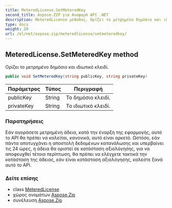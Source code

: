 ```yaml
---
title: MeteredLicense.SetMeteredKey
second_title: Aspose.ZIP για Αναφορά API .NET
description: MeteredLicense μέθοδος. Ορίζει το μετρημένο δημόσιο και ιδιωτικό κλειδί.
type: docs
weight: 20
url: /el/net/aspose.zip/meteredlicense/setmeteredkey/
---
```

## MeteredLicense.SetMeteredKey method

Ορίζει το μετρημένο δημόσιο και ιδιωτικό κλειδί.

```csharp
public void SetMeteredKey(string publicKey, string privateKey)
```

| Παράμετρος | Τύπος | Περιγραφή |
| --- | --- | --- |
| publicKey | String | Το δημόσιο κλειδί. |
| privateKey | String | Το ιδιωτικό κλειδί. |

### Παρατηρήσεις

Εάν αγοράσετε μετρημένη άδεια, κατά την έναρξη της εφαρμογής, αυτό το API θα πρέπει να καλείται, κανονικά, αυτό είναι αρκετό. Ωστόσο, εάν πάντα αποτυγχάνει η αποστολή δεδομένων κατανάλωσης και υπερβαίνει τις 24 ώρες, η άδεια θα οριστεί σε κατάσταση αξιολόγησης, για να αποφευχθεί τέτοια περίπτωση, θα πρέπει να ελέγχετε τακτικά την κατάσταση της άδειας, εάν είναι κατάσταση αξιολόγησης, καλέστε ξανά αυτό το API.

### Δείτε επίσης

* class [MeteredLicense](../)
* χώρος ονομάτων [Aspose.Zip](../../meteredlicense/)
* συνέλευση [Aspose.Zip](../../../)


